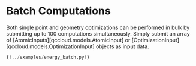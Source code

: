# Batch Computations

Both single point and geometry optimizations can be performed in bulk by submitting up to 100 computations simultaneously. Simply submit an array of [AtomicInputs][qccloud.models.AtomicInput] or [OptimizationInput][qccloud.models.OptimizationInput] objects as input data.

```python hl_lines="18"
{!../examples/energy_batch.py!}
```
